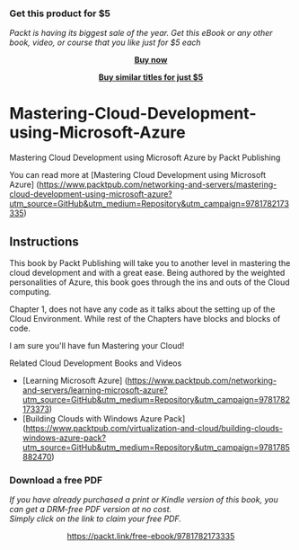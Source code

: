 
### Get this product for $5

<i>Packt is having its biggest sale of the year. Get this eBook or any other book, video, or course that you like just for $5 each</i>


<b><p align='center'>[Buy now](https://packt.link/9781782173335)</p></b>


<b><p align='center'>[Buy similar titles for just $5](https://subscription.packtpub.com/search)</p></b>


# Mastering-Cloud-Development-using-Microsoft-Azure
Mastering Cloud Development using Microsoft Azure by Packt Publishing

You can read more at [Mastering Cloud Development using Microsoft Azure]
(https://www.packtpub.com/networking-and-servers/mastering-cloud-development-using-microsoft-azure?utm_source=GitHub&utm_medium=Repository&utm_campaign=9781782173335)

## Instructions


This book by Packt Publishing will take you to another level in mastering the cloud development and with a great ease.
Being authored by the weighted personalities of Azure, this book goes through the ins and outs of the Cloud computing.
 
Chapter 1, does not have any code as it talks about the setting up of the Cloud Environment. 
While rest of the Chapters have blocks and blocks of code.

I am sure you'll have fun Mastering your Cloud! 

Related Cloud Development Books and Videos

* [Learning Microsoft Azure] (https://www.packtpub.com/networking-and-servers/learning-microsoft-azure?utm_source=GitHub&utm_medium=Repository&utm_campaign=9781782173373)
* [Building Clouds with Windows Azure Pack] (https://www.packtpub.com/virtualization-and-cloud/building-clouds-windows-azure-pack?utm_source=GitHub&utm_medium=Repository&utm_campaign=9781785882470)
### Download a free PDF

 <i>If you have already purchased a print or Kindle version of this book, you can get a DRM-free PDF version at no cost.<br>Simply click on the link to claim your free PDF.</i>
<p align="center"> <a href="https://packt.link/free-ebook/9781782173335">https://packt.link/free-ebook/9781782173335 </a> </p>